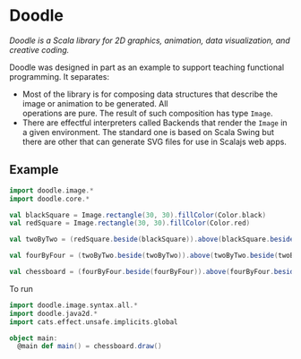 # Doodle

*Doodle is a Scala library for 2D graphics, animation, data visualization, and creative coding.*

Doodle was designed in part as an example to support teaching functional programming. It separates:

- Most of the library is for composing data structures that describe the image or animation to be generated. All  
  operations are pure. The result of such composition has type `Image`.
- There are effectful interpreters called Backends that render the `Image` in a given environment. The standard one is
  based on Scala Swing but there are other that can generate SVG files for use in Scalajs web apps.

## Example

```scala mdoc:silent
import doodle.image.*
import doodle.core.*

val blackSquare = Image.rectangle(30, 30).fillColor(Color.black)
val redSquare = Image.rectangle(30, 30).fillColor(Color.red)

val twoByTwo = (redSquare.beside(blackSquare)).above(blackSquare.beside(redSquare))

val fourByFour = (twoByTwo.beside(twoByTwo)).above(twoByTwo.beside(twoByTwo))

val chessboard = (fourByFour.beside(fourByFour)).above(fourByFour.beside(fourByFour))
```

To run
```scala mdoc:compile-only
import doodle.image.syntax.all.*
import doodle.java2d.*
import cats.effect.unsafe.implicits.global

object main:
  @main def main() = chessboard.draw()
```